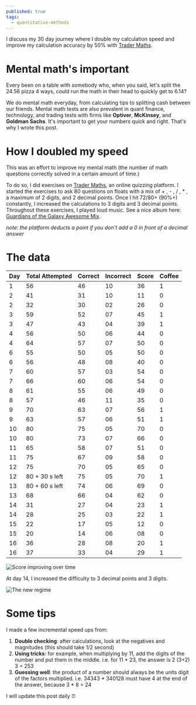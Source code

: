 ```yaml
---
published: true
tags:
  - quantitative-methods
---
```

I discuss my 30 day journey where I double my calculation speed and improve my calculation accuracy by 50% with [Trader Maths](http://tradermaths.com/tradermath/).

# Mental math's important

Every been on a table with somebody who, when you said, let's split the 24.56 pizza 4 ways, could run the math in their head to quickly get to 6.14?

We do mental math everyday, from calculating tips to splitting cash between our friends. Mental math tests are also prevalent in quant finance, technology, and trading tests with firms like **Optiver**, **McKinsey**, and **Goldman Sachs**. It's important to get your numbers quick and right. That's why I wrote this post.

# How I doubled my speed

This was an effort to improve my mental math (the number of math questions correctly solved in a certain amount of time.)

To do so, I did exercises on [Trader Maths](http://tradermaths.com/tradermath/), an online quizzing platform. I started the exercises to ask 80 questions on floats with a mix of + , - , / , * , a maximum of 2 digits, and 2 decimal points. Once I hit 72/80+ (90%+) constantly, I increased the calculations to 3 digits and 3 decimal points. Throughout these exercises, I played loud music. See a nice album here: [Guardians of the Galaxy Awesome Mix](https://www.youtube.com/watch?v=sCT50t-JAMw).

_note: the platform deducts a point if you don't add a 0 in front of a decimal answer_

# The data

| Day | Total Attempted | Correct | Incorrect | Score | Coffee |
|-----|-----------------|---------|-----------|-------|--------|
| 1   | 56              | 46      | 10        | 36    | 1      |
| 2   | 41              | 31      | 10        | 11    | 0      |
| 2   | 32              | 30      | 02        | 26    | 0      |
| 3   | 59              | 52      | 07        | 45    | 1      |
| 3   | 47              | 43      | 04        | 39    | 1      |
| 4   | 56              | 50      | 06        | 44    | 0      |
| 4   | 64              | 57      | 07        | 50    | 0      |
| 6   | 55              | 50      | 05        | 50    | 0      |
| 6   | 56              | 48      | 08        | 40    | 0      |
| 7   | 60              | 57      | 03        | 54    | 0      |
| 7   | 66              | 60      | 06        | 54    | 0      |
| 8   | 61              | 55      | 06        | 49    | 0      |
| 8   | 57              | 46      | 11        | 35    | 0      |
| 9   | 70              | 63      | 07        | 56    | 1      |
| 9   | 63              | 57      | 06        | 51    | 1      |
| 10  | 80              | 75      | 05        | 70    | 0      |
| 10  | 80              | 73      | 07        | 66    | 0      |
| 11  | 65              | 58      | 07        | 51    | 0      |
| 11  | 75              | 67      | 09        | 58    | 0      |
| 12  | 75              | 70      | 05        | 65    | 0      |
| 12  | 80 + 30 s left  | 75      | 05        | 70    | 1      |
| 13  | 80 + 60 s left  | 74      | 06        | 69    | 0      |
| 13  | 68              | 66      | 04        | 62    | 0      |
| 14  | 31              | 27      | 04        | 23    | 1      |
| 14  | 28              | 25      | 03        | 22    | 1      |
| 15  | 22              | 17      | 05        | 12    | 0      |
| 15  | 20              | 14      | 06        | 08    | 0      |
| 16  | 36              | 28      | 08        | 20    | 1      |
| 16  | 37              | 33      | 04        | 29    | 1      |

![Score improving over time](https://i.imgur.com/hUZqZqE.png)

At day 14, I increased the difficulty to 3 decimal points and 3 digits.

![The new regime](https://i.imgur.com/ud11ZnW.png)

# Some tips

I made a few incremental speed ups from:

1. **Double checking**: after calculations, look at the negatives and magnitudes (this should take 1/2 second)
2. **Using tricks**: for example, when multiplying by 11, add the digits of the number and put them in the middle. i.e. for 11 * 23, the answer is 2 (3+2) 3 = 253
3. **Guessing well**: the product of a number should always be the units digit of the factors multiplied.
	i.e. 34343 * 340128 must have 4 at the end of the answer, because 3 * 8 = 24
    
    
I will update this post daily :alarm_clock:
